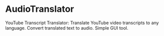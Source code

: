 # AudioTranslator
YouTube Transcript Translator: Translate YouTube video transcripts to any language. Convert translated text to audio. Simple GUI tool.

